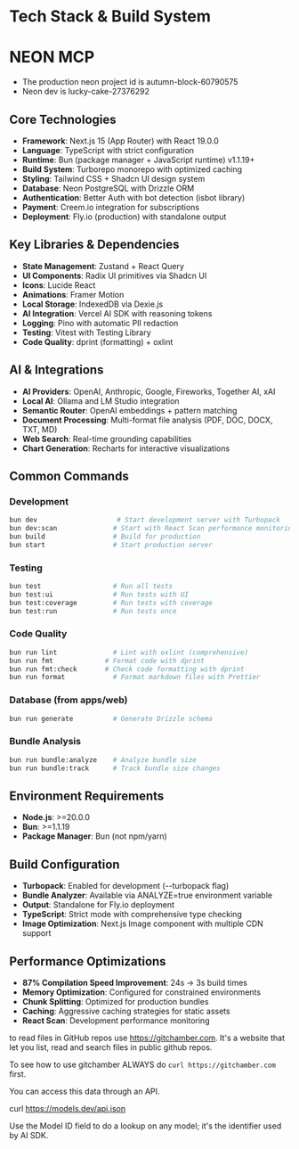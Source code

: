 # Tech Stack & Build System

# NEON MCP

- The production neon project id is autumn-block-60790575
- Neon dev is lucky-cake-27376292

## Core Technologies

- **Framework**: Next.js 15 (App Router) with React 19.0.0
- **Language**: TypeScript with strict configuration
- **Runtime**: Bun (package manager + JavaScript runtime) v1.1.19+
- **Build System**: Turborepo monorepo with optimized caching
- **Styling**: Tailwind CSS + Shadcn UI design system
- **Database**: Neon PostgreSQL with Drizzle ORM
- **Authentication**: Better Auth with bot detection (isbot library)
- **Payment**: Creem.io integration for subscriptions
- **Deployment**: Fly.io (production) with standalone output

## Key Libraries & Dependencies

- **State Management**: Zustand + React Query
- **UI Components**: Radix UI primitives via Shadcn UI
- **Icons**: Lucide React
- **Animations**: Framer Motion
- **Local Storage**: IndexedDB via Dexie.js
- **AI Integration**: Vercel AI SDK with reasoning tokens
- **Logging**: Pino with automatic PII redaction
- **Testing**: Vitest with Testing Library
- **Code Quality**: dprint (formatting) + oxlint

## AI & Integrations

- **AI Providers**: OpenAI, Anthropic, Google, Fireworks, Together AI, xAI
- **Local AI**: Ollama and LM Studio integration
- **Semantic Router**: OpenAI embeddings + pattern matching
- **Document Processing**: Multi-format file analysis (PDF, DOC, DOCX, TXT, MD)
- **Web Search**: Real-time grounding capabilities
- **Chart Generation**: Recharts for interactive visualizations

## Common Commands

### Development

```bash
bun dev                    # Start development server with Turbopack
bun dev:scan              # Start with React Scan performance monitoring
bun build                 # Build for production
bun start                 # Start production server
```

### Testing

```bash
bun test                  # Run all tests
bun test:ui               # Run tests with UI
bun test:coverage         # Run tests with coverage
bun test:run              # Run tests once
```

### Code Quality

```bash
bun run lint              # Lint with oxlint (comprehensive)
bun run fmt             # Format code with dprint
bun run fmt:check       # Check code formatting with dprint
bun run format            # Format markdown files with Prettier
```

### Database (from apps/web)

```bash
bun run generate          # Generate Drizzle schema
```

### Bundle Analysis

```bash
bun run bundle:analyze    # Analyze bundle size
bun run bundle:track      # Track bundle size changes
```

## Environment Requirements

- **Node.js**: >=20.0.0
- **Bun**: >=1.1.19
- **Package Manager**: Bun (not npm/yarn)

## Build Configuration

- **Turbopack**: Enabled for development (--turbopack flag)
- **Bundle Analyzer**: Available via ANALYZE=true environment variable
- **Output**: Standalone for Fly.io deployment
- **TypeScript**: Strict mode with comprehensive type checking
- **Image Optimization**: Next.js Image component with multiple CDN support

## Performance Optimizations

- **87% Compilation Speed Improvement**: 24s → 3s build times
- **Memory Optimization**: Configured for constrained environments
- **Chunk Splitting**: Optimized for production bundles
- **Caching**: Aggressive caching strategies for static assets
- **React Scan**: Development performance monitoring

to read files in GitHub repos use https://gitchamber.com. It's a website that let you list, read and search files in public github repos.

To see how to use gitchamber ALWAYS do `curl https://gitchamber.com` first.

You can access this data through an API.

curl https://models.dev/api.json

Use the Model ID field to do a lookup on any model; it's the identifier used by AI SDK.
